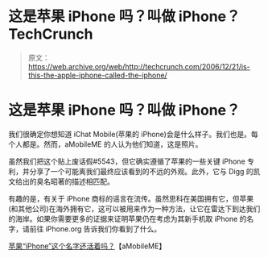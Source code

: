 # 这是苹果 iPhone 吗？叫做 iPhone？TechCrunch

> 原文：<https://web.archive.org/web/http://techcrunch.com/2006/12/21/is-this-the-apple-iphone-called-the-iphone/>

# 这是苹果 iPhone 吗？叫做 iPhone？

我们很确定你想知道 iChat Mobile(苹果的 iPhone)会是什么样子。我们也是。每个人都是。然而，aMobileME 的人认为他们知道，这是照片。

虽然我们把这个贴上废话假#5543，但它确实遵循了苹果的一些关键 iPhone 专利，并分享了一个可能离我们最终应该看到的不远的外观。此外，它与 Digg 的凯文给出的臭名昭著的描述相匹配。

有趣的是，有关于 iPhone 商标的谣言在流传。虽然思科在美国拥有它，但苹果(和其他公司)在海外拥有它，这可以被用来作为一种方法，让它在雷达下到达我们的海岸。如果你需要更多的证据来证明苹果仍在考虑为其新手机取 iPhone 的名字，请前往 iPhone.org 告诉我们你看到了什么。

[苹果“iPhone”这个名字还活着吗？](https://web.archive.org/web/20130627200329/http://www.amobileme.com/is-the-name-apple-iphone-still-alive-19117.php)【aMobileME】